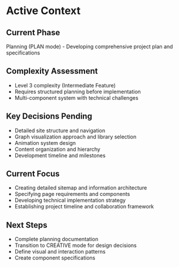 # Active Context

## Current Phase
Planning (PLAN mode) - Developing comprehensive project plan and specifications

## Complexity Assessment
- Level 3 complexity (Intermediate Feature)
- Requires structured planning before implementation
- Multi-component system with technical challenges

## Key Decisions Pending
- Detailed site structure and navigation
- Graph visualization approach and library selection
- Animation system design
- Content organization and hierarchy
- Development timeline and milestones

## Current Focus
- Creating detailed sitemap and information architecture
- Specifying page requirements and components
- Developing technical implementation strategy
- Establishing project timeline and collaboration framework

## Next Steps
- Complete planning documentation
- Transition to CREATIVE mode for design decisions
- Define visual and interaction patterns
- Create component specifications 